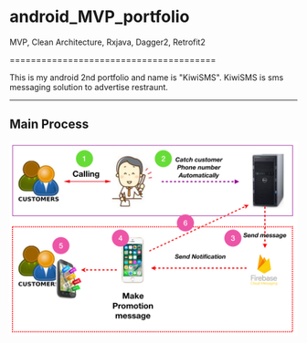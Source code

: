 # android_MVP_portfolio
MVP, Clean Architecture, Rxjava, Dagger2, Retrofit2


=======================================

This is my android 2nd portfolio and name is "KiwiSMS".
KiwiSMS is sms messaging solution to advertise restraunt.

----------


Main Process
-------------
![process](./sms_process.png)


